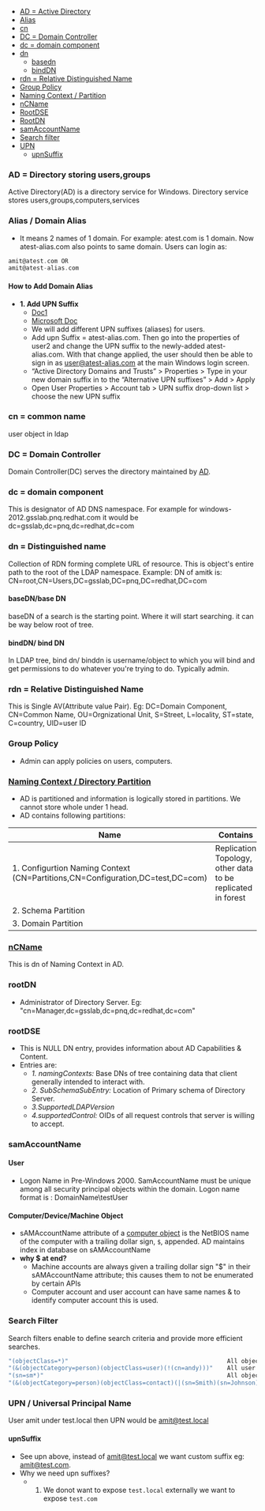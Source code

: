 - [AD = Active Directory](#ad)
- [Alias](#al)
- [cn](#cn)
- [DC = Domain Controller](#dc1)
- [dc = domain component](#dc2)
- [dn](#dn)
  - [basedn](#bdn)
  - [bindDN](#bidn)
- [rdn = Relative Distinguished Name](#rdn)
- [Group Policy](#gp)
- [Naming Context / Partition](#nc)
- [nCName](#nCName)
- [RootDSE](#rootdse)
- [RootDN](#rootdn)
- [samAccountName](#sam)
- [Search filter](#sf)
- [UPN](#upn)
  - [upnSuffix](#us)

<a name=ad></a>
### AD = Directory storing users,groups
Active Directory(AD) is a directory service for Windows. Directory service stores users,groups,computers,services

<a name=al></a>
### Alias / Domain Alias
- It means 2 names of 1 domain. For example: atest.com is 1 domain. Now atest-alias.com also points to same domain. Users can login as:
```c
amit@atest.com OR
amit@atest-alias.com
```
#### How to Add Domain Alias
- **1. Add UPN Suffix**
  - [Doc1](https://www.stephenwagner.com/2018/10/16/how-to-add-an-alternative-upn-suffix-to-an-active-directory-domain/)
  - [Microsoft Doc](https://docs.microsoft.com/en-us/microsoft-365/enterprise/prepare-a-non-routable-domain-for-directory-synchronization?view=o365-worldwide)
  - We will add different UPN suffixes (aliases) for users.
  - Add upn Suffix = atest-alias.com. Then go into the properties of user2 and change the UPN suffix to the newly-added atest-alias.com.  With that change applied, the user should then be able to sign in as user@atest-alias.com at the main Windows login screen.
  - “Active Directory Domains and Trusts” > Properties > Type in your new domain suffix in to the “Alternative UPN suffixes” > Add > Apply
  - Open User Properties > Account tab > UPN suffix drop-down list > choose the new UPN suffix

<a name=cn></a>
### cn = common name
user object in ldap

<a name=dc1></a>
### DC = Domain Controller
Domain Controller(DC) serves the directory maintained by [AD](#ad).

<a name=dc2></a>
### dc = domain component
This is designator of AD DNS namespace. For example for windows-2012.gsslab.pnq.redhat.com it would be dc=gsslab,dc=pnq,dc=redhat,dc=com

<a name=dn></a>
### dn = Distinguished name
Collection of RDN forming complete URL of resource. This is object's entire path to the root of the LDAP namespace. Example: DN of amitk is:  CN=root,CN=Users,DC=gsslab,DC=pnq,DC=redhat,DC=com
<a name=bdn></a>
#### baseDN/base DN
baseDN of a search is the starting point. Where it will start searching. it can be way below root of tree.
<a name=bidn></a>
#### bindDN/ bind DN
In LDAP tree, bind dn/ binddn is username/object to which you will bind and get permissions to do whatever you're trying to do. Typically admin.
    
<a name=rdn></a>
### rdn = Relative Distinguished Name
This is Single AV(Attribute value Pair). Eg: DC=Domain Component, CN=Common Name, OU=Orgnizational Unit, S=Street, L=locality, ST=state, C=country, UID=user ID

<a name=gp></a>
### Group Policy
- Admin can apply policies on users, computers. 

<a name=nc></a>
### [Naming Context / Directory Partition](https://docs.microsoft.com/en-us/windows/win32/ad/naming-contexts-and-partitions)
- AD is partitioned and information is logically stored in partitions. We cannot store whole under 1 head.
- AD contains following partitions:

|Name|Contains|
|---|---|
|1. Configurtion Naming Context (CN=Partitions,CN=Configuration,DC=test,DC=com)|Replication Topology, other data to be replicated in forest|
|2. Schema Partition||
|3. Domain Partition||

<a name=nCName></a>
### [nCName](https://docs.microsoft.com/en-us/windows/win32/adschema/a-ncname)
This is dn of Naming Context in AD.

<a name=rootdn></a>
### rootDN
- Administrator of Directory Server. Eg: "cn=Manager,dc=gsslab,dc=pnq,dc=redhat,dc=com"

<a name=rootdse></a>
### rootDSE
- This is NULL DN entry, provides information about AD Capabilities & Content. 
- Entries are: 
  - _1. namingContexts:_ Base DNs of tree containing data that client generally intended to interact with.
  - _2. SubSchemaSubEntry:_ Location of Primary schema of Directory Server.     
  - _3.SupportedLDAPVersion_    
  - _4.supportedControl:_ OIDs of all request controls that server is willing to accept.

<a name=sam></a>
### samAccountName
#### User
- Logon Name in Pre-Windows 2000. SamAccountName must be unique among all security principal objects within the domain. Logon name format is : DomainName\testUser
#### Computer/Device/Machine Object
- sAMAccountName attribute of a [computer object](/Operating_Systems/Windows/Active_Directory/Computer_Object) is the NetBIOS name of the computer with a trailing dollar sign, `$`, appended. AD maintains index in database on sAMAccountName
- **why $ at end?**
  - Machine accounts are always given a trailing dollar sign "$" in their sAMAccountName attribute; this causes them to not be enumerated by certain APIs
  - Computer account and user account can have same names & to identify computer account this is used.

<a name=sf></a>
### Search Filter
Search filters enable to define search criteria and provide more efficient searches.
```c
"(objectClass=*)" 	                                          All objects.
"(&(objectCategory=person)(objectClass=user)(!(cn=andy)))" 	  All user objects but "andy".
"(sn=sm*)" 	                                                  All objects with a surname that starts with "sm".
"(&(objectCategory=person)(objectClass=contact)(|(sn=Smith)(sn=Johnson)))" 	All contacts with a surname equal to "Smith" or "Johnson".
```

<a name=upn></a>
### UPN / Universal Principal Name
User amit under test.local then UPN would be amit@test.local 

<a name=us></a>
#### upnSuffix
- See upn above, instead of amit@test.local we want custom suffix eg: amit@test.com. 
- Why we need upn suffixes?
  - 1. We donot want to expose `test.local` externally we want to expose `test.com`
